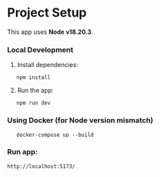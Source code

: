 # Project Setup

This app uses **Node v18.20.3**.

### Local Development

1. Install dependencies:
   
```
   npm install
```
  
2. Run the app:
```
   npm run dev
```
### Using Docker (for Node version mismatch)
   
```
   docker-compose up --build
```
### Run app: 
```
http://localhost:5173/
```
